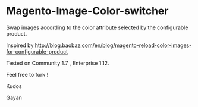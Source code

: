 Magento-Image-Color-switcher
============================

Swap images according to the color attribute selected by the configurable product.

Inspired by http://blog.baobaz.com/en/blog/magento-reload-color-images-for-configurable-product

Tested on Community 1.7 , Enterprise 1.12.

Feel free to fork !

Kudos

Gayan
